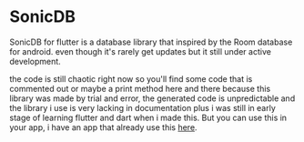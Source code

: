 # SonicDB

SonicDB for flutter is a database library that inspired by the Room database for android.
even though it's rarely get updates but it still under active development.

the code is still chaotic right now so you'll find some code that is commented out or maybe a print method here and there because this library was made by trial and error, the generated code is unpredictable and the library i use is very lacking in documentation plus i was still in early stage of learning flutter and dart when i made this. 
But you can use this in your app, i have an app that already use this [here](https://play.google.com/store/apps/details?id=com.mixaline.varity).
